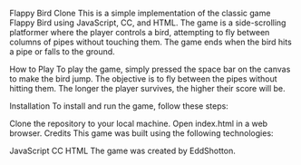 Flappy Bird Clone
This is a simple implementation of the classic game Flappy Bird using JavaScript, CC, and HTML. The game is a side-scrolling platformer where the player controls a bird, attempting to fly between columns of pipes without touching them. The game ends when the bird hits a pipe or falls to the ground.

How to Play
To play the game, simply pressed the space bar on the canvas to make the bird jump. The objective is to fly between the pipes without hitting them. The longer the player survives, the higher their score will be.

Installation
To install and run the game, follow these steps:

Clone the repository to your local machine.
Open index.html in a web browser.
Credits
This game was built using the following technologies:

JavaScript
CC
HTML
The game was created by EddShotton.
